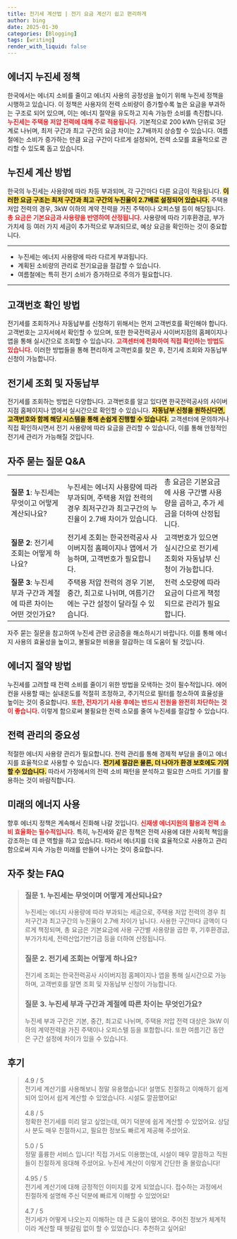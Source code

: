 ```yaml
---
title: 전기세 계산법 | 전기 요금 계산기 쉽고 편리하게
author: bing
date: 2025-01-30
categories: [Blogging]
tags: [writing]
render_with_liquid: false
---
```



<h2 id='에너지 누진세 정책'>에너지 누진세 정책</h2>

<p>한국에서는 에너지 소비를 줄이고 에너지 사용의 공정성을 높이기 위해 누진세 정책을 시행하고 있습니다. 이 정책은 사용자의 전력 소비량이 증가할수록 높은 요금을 부과하는 구조로 되어 있으며, 이는 에너지 절약을 유도하고 지속 가능한 소비를 촉진합니다. <b><span style="color: #ee2323;">누진세는 주택용 저압 전력에 대해 주로 적용됩니다.</span></b> 기본적으로 200 kWh 단위로 3단계로 나뉘며, 최저 구간과 최고 구간의 요금 차이는 2.7배까지 상승할 수 있습니다. 여름철에는 소비가 증가하는 만큼 요금 구간이 다르게 설정되어, 전력 소모를 효율적으로 관리할 수 있도록 돕고 있습니다.</p>

<h2 id='누진세 계산 방법'>누진세 계산 방법</h2>

<p>한국의 누진세는 사용량에 따라 차등 부과되며, 각 구간마다 다른 요금이 적용됩니다. <b><span style="background-color: #ffe066;">이러한 요금 구조는 최저 구간과 최고 구간의 누진율이 2.7배로 설정되어 있습니다.</span></b> 주택용 저압 전력의 경우, 3kW 이하의 계약 전력을 가진 주택이나 오피스텔 등이 해당됩니다. <b><span style="color: #ee2323;">총 요금은 기본요금과 사용량을 반영하여 산정됩니다.</span></b> 사용량에 따라 기후환경금, 부가가치세 등 여러 가지 세금이 추가적으로 부과되므로, 예상 요금을 확인하는 것이 중요합니다.</p>

<hr />

<ul>
    <li>누진세는 에너지 사용량에 따라 다르게 부과됩니다.</li>
    <li>계획된 소비량의 관리로 전기요금을 절감할 수 있습니다.</li>
    <li>여름철에는 특히 전기 소비가 증가하므로 주의가 필요합니다.</li>
</ul>

<hr />

<h2 id='고객번호 확인 방법'>고객번호 확인 방법</h2>

<p>전기세를 조회하거나 자동납부를 신청하기 위해서는 먼저 고객번호를 확인해야 합니다. 고객번호는 고지서에서 확인할 수 있으며, 또한 한국전력공사 사이버지점의 홈페이지나 앱을 통해 실시간으로 조회할 수 있습니다. <b><span style="color: #ee2323;">고객센터에 전화하여 직접 확인하는 방법도 있습니다.</span></b> 이러한 방법들을 통해 편리하게 고객번호를 찾은 후, 전기세 조회와 자동납부 신청이 가능합니다.</p>

<h2 id='전기세 조회 및 자동납부'><b>전기세 조회 및 자동납부</b></h2>

<p>전기세를 조회하는 방법은 다양합니다. 고객번호를 알고 있다면 한국전력공사의 사이버지점 홈페이지나 앱에서 실시간으로 확인할 수 있습니다. <b><span style="background-color: #ffe066;">자동납부 신청을 원하신다면, 고객번호와 함께 해당 시스템을 통해 손쉽게 진행할 수 있습니다.</span></b> 고객센터에 문의하거나 직접 확인하시면서 전기 사용량에 따라 요금을 관리할 수 있습니다, 이를 통해 안정적인 전기세 관리가 가능해질 것입니다.</p>

<h2 id='자주 묻는 질문 Q&A'>자주 묻는 질문 Q&A</h2>

<table>
    <tr>
        <td><b>질문 1</b>: 누진세는 무엇이고 어떻게 계산되나요?</td>
        <td>누진세는 에너지 사용량에 따라 부과되며, 주택용 저압 전력의 경우 최저구간과 최고구간의 누진율이 2.7배 차이가 있습니다.</td>
        <td>총 요금은 기본요금에 사용 구간별 사용량을 곱하고, 추가 세금을 더하여 산정됩니다.</td>
    </tr>
    <tr>
        <td><b>질문 2</b>: 전기세 조회는 어떻게 하나요?</td>
        <td>전기세 조회는 한국전력공사 사이버지점 홈페이지나 앱에서 가능하며, 고객번호가 필요합니다.</td>
        <td>고객번호가 있으면 실시간으로 전기세 조회와 자동납부 신청이 가능합니다.</td>
    </tr>
    <tr>
        <td><b>질문 3</b>: 누진세 부과 구간과 계절에 따른 차이는 어떤 것인가요?</td>
        <td>주택용 저압 전력의 경우 기본, 중간, 최고로 나뉘며, 여름기간에는 구간 설정이 달라질 수 있습니다.</td>
        <td>전력 소모량에 따라 요금이 다르게 책정되므로 관리가 필요합니다.</td>
    </tr>
</table>

<p>자주 묻는 질문을 참고하여 누진세 관련 궁금증을 해소하시기 바랍니다. 이를 통해 에너지 사용의 효율성을 높이고, 불필요한 비용을 절감하는 데 도움이 될 것입니다.</p>

<h2 id='에너지 절약 방법'>에너지 절약 방법</h2>

<p>누진세를 고려할 때 전력 소비를 줄이기 위한 방법을 모색하는 것이 필수적입니다. 에어컨을 사용할 때는 실내온도를 적절히 조정하고, 주기적으로 필터를 청소하여 효율성을 높이는 것이 중요합니다. <b><span style="color: #ee2323;">또한, 전자기기 사용 후에는 반드시 전원을 완전히 차단하는 것이 좋습니다.</span></b> 이렇게 함으로써 불필요한 전력 소모를 줄여 누진세를 절감할 수 있습니다.</p>

<h2 id='전력 관리의 중요성'>전력 관리의 중요성</h2>

<p>적절한 에너지 사용량 관리가 필요합니다. 전력 관리를 통해 경제적 부담을 줄이고 에너지를 효율적으로 사용할 수 있습니다. <b><span style="background-color: #ffe066;">전기세 절감은 물론, 더 나아가 환경 보호에도 기여할 수 있습니다.</span></b> 따라서 가정에서의 전력 소비 패턴을 분석하고 필요한 스마트 기기를 활용하는 것이 바람직합니다.</p>

<h2 id='미래의 에너지 사용'>미래의 에너지 사용</h2>

<p>향후 에너지 정책은 계속해서 진화해 나갈 것입니다. <b><span style="color: #ee2323;">신재생 에너지원의 활용과 전력 소비 효율화는 필수적입니다.</span></b> 특히, 누진세와 같은 정책은 전력 사용에 대한 사회적 책임을 강조하는 데 큰 역할을 하고 있습니다. 따라서 에너지를 더욱 효율적으로 사용하고 관리함으로써 지속 가능한 미래를 만들어 나가는 것이 중요합니다.</p>


<h2 id='자주_찾는_FAQ'>자주 찾는 FAQ</h2>
<div itemscope="" itemtype="https://schema.org/FAQPage"> 
<blockquote> 
<div itemscope="" itemprop="mainEntity" itemtype="https://schema.org/Question"> 
<h3 itemprop="name">질문 1. 누진세는 무엇이며 어떻게 계산되나요?</h3> 
<div itemscope="" itemprop="acceptedAnswer" itemtype="https://schema.org/Answer"> 
<span itemprop="text"> 
<p>누진세는 에너지 사용량에 따라 부과되는 세금으로, 주택용 저압 전력의 경우 최저구간과 최고구간의 누진율이 2.7배 차이가 납니다. 사용한 구간마다 금액이 다르게 책정되며, 총 요금은 기본요금에 사용 구간별 사용량을 곱한 후, 기후환경금, 부가가치세, 전력산업기반기금 등을 더하여 산정됩니다.</p> 
</span> 
</div> 
</div> 

<div itemscope="" itemprop="mainEntity" itemtype="https://schema.org/Question"> 
<h3 itemprop="name">질문 2. 전기세 조회는 어떻게 하나요?</h3> 
<div itemscope="" itemprop="acceptedAnswer" itemtype="https://schema.org/Answer"> 
<span itemprop="text"> 
<p>전기세 조회는 한국전력공사 사이버지점 홈페이지나 앱을 통해 실시간으로 가능하며, 고객번호를 알면 조회 및 자동납부 신청이 가능합니다.</p> 
</span> 
</div> 
</div> 

<div itemscope="" itemprop="mainEntity" itemtype="https://schema.org/Question"> 
<h3 itemprop="name">질문 3. 누진세 부과 구간과 계절에 따른 차이는 무엇인가요?</h3> 
<div itemscope="" itemprop="acceptedAnswer" itemtype="https://schema.org/Answer"> 
<span itemprop="text"> 
<p>누진세 부과 구간은 기본, 중간, 최고로 나뉘며, 주택용 저압 전력 대상은 3kW 이하의 계약전력을 가진 주택이나 오피스텔 등을 포함합니다. 또한 여름기간 동안은 구간 설정에 차이가 있을 수 있습니다.</p> 
</span> 
</div> 
</div> 
</blockquote> 
</div>
<h2 id='후기'>후기</h2>
<div itemscope itemtype="https://schema.org/Product">
  <blockquote>
  <div itemprop="review" itemscope itemtype="https://schema.org/Review">
      <div itemprop="reviewRating" itemscope itemtype="https://schema.org/Rating"> <span itemprop="ratingValue">4.9</span> / <span itemprop="bestRating">5</span> </div>
      <span itemprop="reviewBody">전기세 계산기를 사용해보니 정말 유용했습니다! 설명도 친절하고 이해하기 쉽게 되어 있어서 쉽게 계산할 수 있었습니다. 시설도 깔끔했어요!</span>
  </div>
  <br>
  <div itemprop="review" itemscope itemtype="https://schema.org/Review">
      <div itemprop="reviewRating" itemscope itemtype="https://schema.org/Rating"> <span itemprop="ratingValue">4.8</span> / <span itemprop="bestRating">5</span> </div>
      <span itemprop="reviewBody">정확한 전기세를 미리 알고 싶었는데, 여기 덕분에 쉽게 계산할 수 있었어요. 상담사 분도 매우 친절하시고, 필요한 정보도 빠르게 제공해 주셨어요.</span>
  </div>
  <br>
  <div itemprop="review" itemscope itemtype="https://schema.org/Review">
      <div itemprop="reviewRating" itemscope itemtype="https://schema.org/Rating"> <span itemprop="ratingValue">5.0</span> / <span itemprop="bestRating">5</span> </div>
      <span itemprop="reviewBody">정말 훌륭한 서비스 입니다! 직접 가서도 이용했는데, 시설이 매우 깔끔하고 직원들이 친절하게 응대해 주셨어요. 누진세 계산이 이렇게 간단한 줄 몰랐습니다!</span>
  </div>
  <br>
  <div itemprop="review" itemscope itemtype="https://schema.org/Review">
      <div itemprop="reviewRating" itemscope itemtype="https://schema.org/Rating"> <span itemprop="ratingValue">4.95</span> / <span itemprop="bestRating">5</span> </div>
      <span itemprop="reviewBody">전기세 계산기에 대해 긍정적인 이미지를 갖게 되었습니다. 접수하는 과정에서 친절하게 설명해 주신 덕분에 빠르게 이해할 수 있었어요!</span>
  </div>
  <br>
  <div itemprop="review" itemscope itemtype="https://schema.org/Review">
      <div itemprop="reviewRating" itemscope itemtype="https://schema.org/Rating"> <span itemprop="ratingValue">4.7</span> / <span itemprop="bestRating">5</span> </div>
      <span itemprop="reviewBody">전기세가 어떻게 나오는지 이해하는 데 큰 도움이 됐어요. 주어진 정보가 체계적이라 계산할 때 헷갈림 없이 할 수 있었습니다. 추천하고 싶어요!</span>
  </div>
  </blockquote>
</div>
